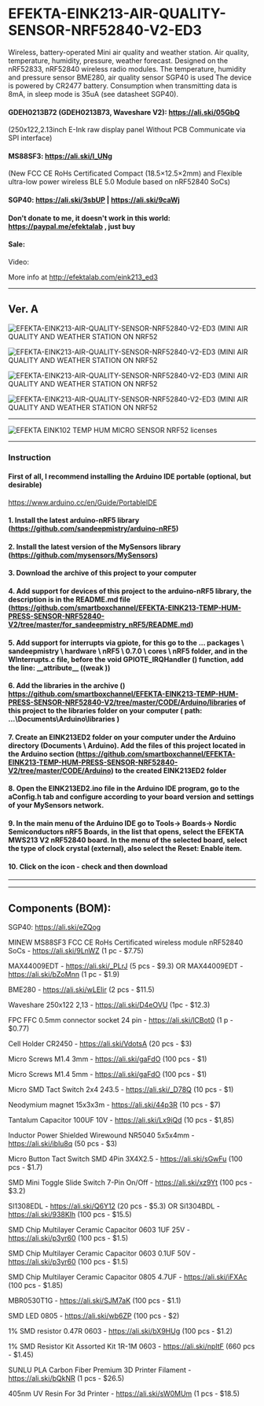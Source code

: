 # EFEKTA-EINK213-AIR-QUALITY-SENSOR-NRF52840-V2-ED3


Wireless, battery-operated Mini air quality and weather station. Air quality, temperature, humidity, pressure, weather forecast. Designed on the nRF52833, nRF52840 wireless radio modules. The temperature, humidity and pressure sensor BME280, air quality sensor SGP40 is used The device is powered by CR2477 battery. Consumption when transmitting data is 8mA, in sleep mode is 35uA (see datasheet SGP40).

#### GDEH0213B72 (GDEH0213B73, Waveshare V2): https://ali.ski/05GbQ

(250x122,2.13inch E-Ink raw display panel Without PCB Communicate via SPI interface)

#### MS88SF3: https://ali.ski/I_UNg

(New FCC CE RoHs Certificated Compact (18.5×12.5×2mm) and Flexible ultra-low power wireless BLE 5.0 Module based on nRF52840 SoCs)

#### SGP40: https://ali.ski/3sbUP  |  https://ali.ski/9caWj

#### Don't donate to me, it doesn't work in this world: https://paypal.me/efektalab , just buy

#### Sale: 

Video: 

More info at http://efektalab.com/eink213_ed3

---
## Ver. A

![EFEKTA-EINK213-AIR-QUALITY-SENSOR-NRF52840-V2-ED3 (MINI AIR QUALITY AND WEATHER STATION ON NRF52](https://github.com/smartboxchannel/EFEKTA-EINK213-AIR-QUALITY-SENSOR-NRF52840-V2-ED3/blob/release-2.3a/IMAGES/a.png) 



![EFEKTA-EINK213-AIR-QUALITY-SENSOR-NRF52840-V2-ED3 (MINI AIR QUALITY AND WEATHER STATION ON NRF52](https://github.com/smartboxchannel/EFEKTA-EINK213-AIR-QUALITY-SENSOR-NRF52840-V2-ED3/blob/release-2.3a/IMAGES/IMG_20210524_220731.jpg) 


![EFEKTA-EINK213-AIR-QUALITY-SENSOR-NRF52840-V2-ED3 (MINI AIR QUALITY AND WEATHER STATION ON NRF52](https://github.com/smartboxchannel/EFEKTA-EINK213-AIR-QUALITY-SENSOR-NRF52840-V2-ED3/blob/release-2.3a/IMAGES/IMG_20210524_220528.jpg) 


![EFEKTA-EINK213-AIR-QUALITY-SENSOR-NRF52840-V2-ED3 (MINI AIR QUALITY AND WEATHER STATION ON NRF52](https://github.com/smartboxchannel/EFEKTA-EINK213-AIR-QUALITY-SENSOR-NRF52840-V2-ED3/blob/release-2.5/IMAGES/005.jpg) 


---

![EFEKTA EINK102 TEMP HUM MICRO SENSOR NRF52 licenses](https://github.com/smartboxchannel/EFEKTA-EINK102-TEMP-HUM-MICRO-SENSOR-NRF52/blob/master/IMAGES/licenses.png)

---

### Instruction

#### First of all, I recommend installing the Arduino IDE portable (optional, but desirable)

https://www.arduino.cc/en/Guide/PortableIDE

#### 1. Install the latest arduino-nRF5 library (https://github.com/sandeepmistry/arduino-nRF5)

#### 2. Install the latest version of the MySensors library (https://github.com/mysensors/MySensors)

#### 3. Download the archive of this project to your computer

#### 4. Add support for devices of this project to the arduino-nRF5 library, the description is in the README.md file (https://github.com/smartboxchannel/EFEKTA-EINK213-TEMP-HUM-PRESS-SENSOR-NRF52840-V2/tree/master/for_sandeepmistry_nRF5/README.md)

#### 5. Add support for interrupts via gpiote, for this go to the ... packages \ sandeepmistry \ hardware \ nRF5 \ 0.7.0 \ cores \ nRF5 folder, and in the WInterrupts.c file, before the void GPIOTE_IRQHandler () function, add the line: \_\_attribute\_\_ ((weak ))

#### 6. Add the libraries in the archive () https://github.com/smartboxchannel/EFEKTA-EINK213-TEMP-HUM-PRESS-SENSOR-NRF52840-V2/tree/master/CODE/Arduino/libraries  of this project to the libraries folder on your computer ( path: ...\Documents\Arduino\libraries )

#### 7. Create an EINK213ED2 folder on your computer under the Arduino directory (Documents \ Arduino). Add the files of this project located in the Arduino section (https://github.com/smartboxchannel/EFEKTA-EINK213-TEMP-HUM-PRESS-SENSOR-NRF52840-V2/tree/master/CODE/Arduino) to the created EINK213ED2 folder

#### 8. Open the EINK213ED2.ino file in the Arduino IDE program, go to the aConfig.h tab and configure according to your board version and settings of your MySensors network.

#### 9. In the main menu of the Arduino IDE go to Tools-> Boards-> Nordic Semiconductors nRF5 Boards, in the list that opens, select the EFEKTA MWS213 V2 nRF52840 board. In the menu of the selected board, select the type of clock crystal (external), also select the Reset: Enable item.

#### 10. Click on the icon - check and then download

---

---

## Components (BOM):

SGP40: https://ali.ski/eZQog

MINEW MS88SF3 FCC CE RoHs Certificated wireless module nRF52840 SoCs - https://ali.ski/9LnWZ (1 pc - $7.75)

MAX44009EDT  - https://ali.ski/_PLrJ  (5 pcs - $9.3)
OR
MAX44009EDT  - https://ali.ski/bZoMnn  (1 pc - $1.9)

BME280 - https://ali.ski/wLEIir (2 pcs - $11.5)

Waveshare 250x122 2,13 - https://ali.ski/D4eOVU (1pc - $12.3)

FPC FFC 0.5mm connector socket 24 pin - https://ali.ski/lCBot0 (1 p - $0.77)

Cell Holder CR2450 - https://ali.ski/VdotsA (20 pcs - $3)

Micro Screws M1.4 3mm - https://ali.ski/gaFdO (100 pcs - $1)

Micro Screws M1.4 5mm - https://ali.ski/gaFdO (100 pcs - $1)

Micro SMD Tact Switch 2x4 2*4*3.5 - https://ali.ski/_D78Q (10 pcs - $1)

Neodymium magnet 15x3x3m - https://ali.ski/44p3R (10 pcs - $7)

Tantalum Capacitor 100UF 10V - https://ali.ski/Lx9iQd (10 pcs - $1,85)

Inductor Power Shielded Wirewound NR5040 5x5x4mm - https://ali.ski/iblu8q (50 pcs - $3)

Micro Button Tact Switch SMD 4Pin 3X4X2.5 - https://ali.ski/sGwFu (100 pcs - $1.7)

SMD Mini Toggle Slide Switch 7-Pin On/Off - https://ali.ski/xz9Yt (100 pcs - $3.2)

SI1308EDL - https://ali.ski/Q6Y12 (20 pcs - $5.3)
OR
Si1304BDL - https://ali.ski/938Klh (100 pcs - $15.5)

SMD Chip Multilayer Ceramic Capacitor 0603 1UF 25V - https://ali.ski/p3yr60 (100 pcs - $1.5)

SMD Chip Multilayer Ceramic Capacitor 0603 0.1UF 50V - https://ali.ski/p3yr60 (100 pcs - $1.5)

SMD Chip Multilayer Ceramic Capacitor 0805 4.7UF - https://ali.ski/iFXAc (100 pcs - $1.85)

MBR0530T1G - https://ali.ski/SJM7aK (100 pcs - $1.1)

SMD LED 0805 - https://ali.ski/wb6ZP (100 pcs - $2)

1% SMD resistor 0.47R 0603 - https://ali.ski/bX9HUg (100 pcs - $1.2)

1% SMD Resistor Kit Assorted Kit 1R-1M 0603 -  https://ali.ski/npItF (660 pcs - $1.45)


SUNLU PLA Carbon Fiber Premium 3D Printer Filament - https://ali.ski/bQkNR (1 pcs - $26.5)

405nm UV Resin For 3d Printer - https://ali.ski/sW0MUm (1 pcs - $18.5)
